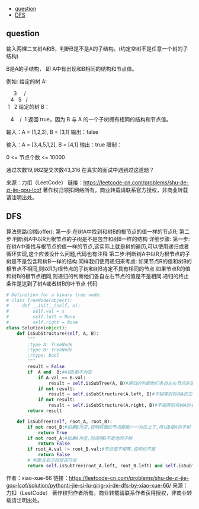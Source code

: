 <!-- TOC -->

- [question](#question)
- [DFS](#dfs)

<!-- /TOC -->

## question
输入两棵二叉树A和B，判断B是不是A的子结构。(约定空树不是任意一个树的子结构)

B是A的子结构， 即 A中有出现和B相同的结构和节点值。

例如:
给定的树 A:

     3
    / \
   4   5
  / \
 1   2
给定的树 B：

   4 
  /
 1
返回 true，因为 B 与 A 的一个子树拥有相同的结构和节点值。


输入：A = [1,2,3], B = [3,1]
输出：false


输入：A = [3,4,5,1,2], B = [4,1]
输出：true
限制：

0 <= 节点个数 <= 10000

通过次数19,982提交次数43,316
在真实的面试中遇到过这道题？

来源：力扣（LeetCode）
链接：https://leetcode-cn.com/problems/shu-de-zi-jie-gou-lcof
著作权归领扣网络所有。商业转载请联系官方授权，非商业转载请注明出处。



## DFS


算法思路(剑指offer):
第一步:在树A中找到和树B的根节点的值一样的节点R;
第二步:判断树A中以R为根节点的子树是不是包含和树B一样的结构
详细步骤:
第一步:在树A中查找与根节点的值一样的节点,这实际上就是树的遍历,可以使用递归或者循环实现,这个应该没什么问题,代码也有注释
第二步:判断树A中以R为根节点的子树是不是包含和树B一样的结构.同样我们使用递归来考虑:
如果节点R的值和树B的根节点不相同,则以R为根节点的子树和树B肯定不具有相同的节点
如果节点R的值和树B的根节点相同,则递归的判断他们各自左右节点的值是不是相同.递归的终止条件是达到了树A或者树B的叶节点
代码

```py
# Definition for a binary tree node.
# class TreeNode(object):
#     def __init__(self, x):
#         self.val = x
#         self.left = None
#         self.right = None
class Solution(object):
    def isSubStructure(self, A, B):
        """
        :type A: TreeNode
        :type B: TreeNode
        :rtype: bool
        """
        result = False
        if  A and  B:#A和B都不为空
            if A.val == B.val:
                result = self.isSubTree(A, B)#递归的判断他们各自左右节点的值是不是相同
            if not result:
                result = self.isSubStructure(A.left, B)#不相等则将树A的左子树与B进行比较
            if not result:
                result = self.isSubStructure(A.right, B)#不相等则将树A的右子树与B进行比较
        return result

    def isSubTree(self, root_A, root_B):
        if not root_B:#如果B为空,说明前面的节点都能一一对应上了,所以B是A的子树
            return True
        if not root_A:#如果A为空,则说明B不是他的子树
            return False
        if root_A.val != root_B.val:#节点值不相等,说明也不是
            return False
        # 判断左右子树是否符合
        return self.isSubTree(root_A.left, root_B.left) and self.isSubTree(root_A.right, root_B.right

```
作者：xiao-xue-66
链接：https://leetcode-cn.com/problems/shu-de-zi-jie-gou-lcof/solution/pythonti-jie-si-lu-qing-xi-de-dfs-by-xiao-xue-66/
来源：力扣（LeetCode）
著作权归作者所有。商业转载请联系作者获得授权，非商业转载请注明出处。
